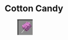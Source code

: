 # Cotton Candy

<figure><img src="../../../.gitbook/assets/image (49).png" alt=""><figcaption></figcaption></figure>
